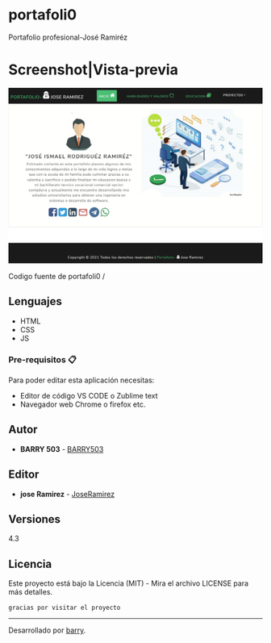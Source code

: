 # portafoli0
Portafolio profesional-José Ramiréz

# Screenshot|Vista-previa
![](screenshot.jpg)

Codigo fuente de portafoli0 /

## Lenguajes

* HTML
* CSS
* JS


### Pre-requisitos 📋

Para poder editar esta aplicación necesitas:

* Editor de código VS CODE o Zublime text
* Navegador web Chrome o firefox etc.


## Autor

* **BARRY 503** - [BARRY503](https://barry503.github.io/portafoli0/index.html)

## Editor
* **jose Ramirez** - [JoseRamirez](https://barry503.github.io/portafoli0/index.html)


## Versiones
4.3

## Licencia

Este proyecto está bajo la Licencia (MIT) - Mira el archivo LICENSE para más detalles.

```
gracias por visitar el proyecto
```

---
Desarrollado por [barry](https://barry503.github.io/portafoli0/index.html).
